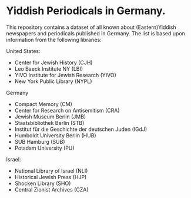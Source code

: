 # Yiddish Periodicals in Germany.

This repository contains a dataset of all known about (Eastern)Yiddish newspapers and periodicals published in Germany. The list is based upon information from the following libraries:

United States:
* Center for Jewish History (CJH)
* Leo Baeck Institute NY (LBI)
* YIVO Institute for Jewish Research (YIVO)
* New York Public Library (NYPL)

Germany
* Compact Memory (CM)
* Center for Research on Antisemitism (CRA)
* Jewish Museum Berlin (JMB)
* Staatsbibliothek Berlin (STB) 
* Institut für die Geschichte der deutschen Juden (IGdJ)
* Humboldt University Berlin (HUB)
* SUB Hamburg (SUB)
* Potsdam University (PU)


Israel:
* National Library of Israel (NLI)
* Historical Jewish Press (HJP)
* Shocken Library (SHO)
* Central Zionist Archives (CZA)
